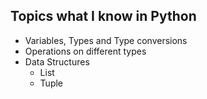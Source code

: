 ## Topics what I know in Python

* Variables, Types and Type conversions
* Operations on different types
* Data Structures
     * List
     * Tuple
